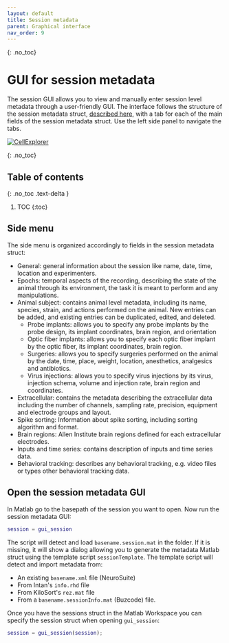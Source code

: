 ```yaml
---
layout: default
title: Session metadata
parent: Graphical interface
nav_order: 9
---
```

{: .no_toc}
# GUI for session metadata
The session GUI allows you to view and manually enter session level metadata through a user-friendly GUI. The interface follows the structure of the session metadata struct, [described here](https://cellexplorer.org/datastructure/data-structure-and-format/#session-metadata), with a tab for each of the main fields of the session metadata struct. Use the left side panel to navigate the tabs.

<a href="https://buzsakilab.com/wp/wp-content/uploads/2021/03/gui_session_general.png">![CellExplorer](https://buzsakilab.com/wp/wp-content/uploads/2021/03/gui_session_general.png)</a>

{: .no_toc}
## Table of contents
{: .no_toc .text-delta }

1. TOC
{:toc}

## Side menu
The side menu is organized accordingly to fields in the session metadata struct:

* General: general information about the session like name, date, time, location and experimenters. 
* Epochs: temporal aspects of the recording, describing the state of the animal through its environment, the task it is meant to perform and any manipulations. 
* Animal subject: contains animal level metadata, including its name, species, strain, and actions performed on the animal. New entries can be added, and existing entries can be duplicated, edited, and deleted.
  * Probe implants: allows you to specify any probe implants by the probe design, its implant coordinates, brain region, and orientation
  * Optic fiber implants: allows you to specify each optic fiber implant by the optic fiber, its implant coordinates, brain region.
  * Surgeries: allows you to specify surgeries performed on the animal by the date, time, place, weight, location, anesthetics, analgesics and antibiotics.
  * Virus injections: allows you to specify virus injections by its virus, injection schema, volume and injection rate, brain region and coordinates.
* Extracellular: contains the metadata describing the extracellular data including the number of channels, sampling rate, precision, equipment and electrode groups and layout.
* Spike sorting: Information about spike sorting, including sorting algorithm and format.
* Brain regions: Allen Institute brain regions defined for each extracellular electrodes. 
* Inputs and time series: contains description of inputs and time series data. 
* Behavioral tracking: describes any behavioral tracking, e.g. video files or types other behavioral tracking data. 

## Open the session metadata GUI
In Matlab go to the basepath of the session you want to open. Now run the session metadata GUI:
```m
session = gui_session
```

The script will detect and load `basename.session.mat` in the folder. If it is missing, it will show a dialog allowing you to generate the metadata Matlab struct using the template script `sessionTemplate`. The template script will detect and import metadata from:
* An existing `basename.xml` file (NeuroSuite)
* From Intan's `info.rhd` file
* From KiloSort's `rez.mat` file
* From a `basename.sessionInfo.mat` (Buzcode) file. 

Once you have the sessions struct in the Matlab Workspace you can specify the session struct when opening `gui_session`:
```m
session = gui_session(session);
```
